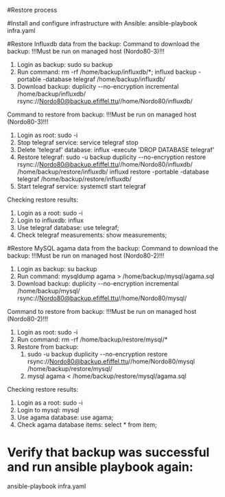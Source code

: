 #Restore process

#Install and configure infrastructure with Ansible:
ansible-playbook infra.yaml

#Restore Influxdb data from the backup:
Command to download the backup:
!!!Must be run on managed host (Nordo80-3)!!!
1. Login as backup:
    sudo su backup
2. Run command:
    rm -rf /home/backup/influxdb/*; influxd backup -portable -database telegraf /home/backup/influxdb/
3. Download backup:
    duplicity --no-encryption incremental /home/backup/influxdb/ rsync://Nordo80@backup.efiffel.ttu//home/Nordo80/influxdb/

Command to restore from backup:
!!!Must be run on managed host (Nordo80-3)!!!
1. Login as root:
    sudo -i
2. Stop telegraf service:
    service telegraf stop
3. Delete 'telegraf' database:
    influx -execute 'DROP DATABASE telegraf'
4. Restore telegraf:
    sudo -u backup duplicity --no-encryption restore rsync://Nordo80@backup.efiffel.ttu//home/Nordo80/influxdb/ /home/backup/restore/influxdb/
    influxd restore -portable -database telegraf /home/backup/restore/influxdb/
5. Start telegraf service:
    systemctl start telegraf

Checking restore results:
1. Login as a root:
    sudo -i
2. Login to influxdb:
    influx
3. Use telegraf database:
    use telegraf;
4. Check telegraf measurements:
    show measurements;

#Restore MySQL agama data from the backup:
Command to download the backup:
!!!Must be run on managed host (Nordo80-2)!!!
1. Login as backup:
    su backup
2. Run command:
    mysqldump agama > /home/backup/mysql/agama.sql
3. Download backup:
    duplicity --no-encryption incremental /home/backup/mysql/ rsync://Nordo80@backup.efiffel.ttu//home/Nordo80/mysql/

Command to restore from backup:
!!!Must be run on managed host (Nordo80-2)!!!
1. Login as root:
    sudo -i
2. Run command:
    rm -rf /home/backup/restore/mysql/*
3. Restore from backup:
    1. sudo -u backup duplicity --no-encryption restore rsync://Nordo80@backup.efiffel.ttu//home/Nordo80/mysql /home/backup/restore/mysql/
    2. mysql agama < /home/backup/restore/mysql/agama.sql

Checking restore results:
1. Login as a root:
    sudo -i
2. Login to mysql:
    mysql
3. Use agama database:
    use agama;
4. Check agama database items:
    select * from item;

# Verify that backup was successful and run ansible playbook again:
ansible-playbook infra.yaml



